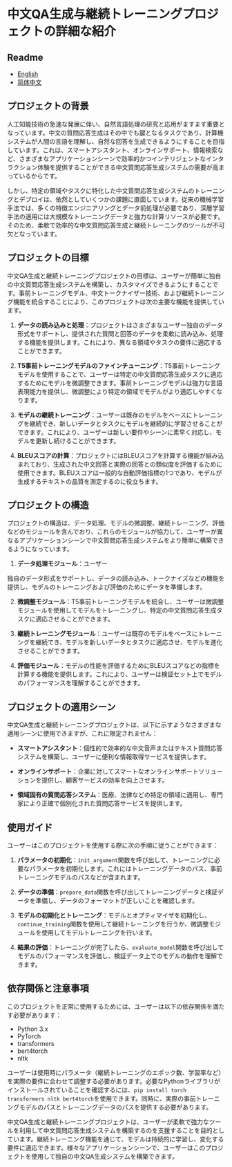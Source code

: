 # 中文QA生成与継続トレーニングプロジェクトの詳細な紹介

## Readme
- [English](readme/README.md)
- [简体中文](readme/README_zh.md)

## プロジェクトの背景

人工知能技術の急速な発展に伴い、自然言語処理の研究と応用がますます重要となっています。中文の質問応答生成はその中でも鍵となるタスクであり、計算機システムが人間の言語を理解し、自然な回答を生成できるようにすることを目指しています。これは、スマートアシスタント、オンラインサポート、情報検索など、さまざまなアプリケーションシーンで効率的かつインテリジェントなインタラクション体験を提供することができる中文質問応答生成システムの需要が高まっているからです。

しかし、特定の領域やタスクに特化した中文質問応答生成システムのトレーニングとデプロイは、依然としていくつかの課題に直面しています。従来の機械学習手法では、多くの特徴エンジニアリングとデータ前処理が必要であり、深層学習手法の適用には大規模なトレーニングデータと強力な計算リソースが必要です。そのため、柔軟で効率的な中文質問応答生成と継続トレーニングのツールが不可欠となっています。

## プロジェクトの目標

中文QA生成と継続トレーニングプロジェクトの目標は、ユーザーが簡単に独自の中文質問応答生成システムを構築し、カスタマイズできるようにすることです。事前トレーニングモデル、中文トークナイザー技術、および継続トレーニング機能を統合することにより、このプロジェクトは次の主要な機能を提供しています。

1. **データの読み込みと処理**：プロジェクトはさまざまなユーザー独自のデータ形式をサポートし、提供された質問と回答のデータを柔軟に読み込み、処理する機能を提供します。これにより、異なる領域やタスクの要件に適応することができます。

2. **T5事前トレーニングモデルのファインチューニング**：T5事前トレーニングモデルを使用することで、ユーザーは特定の中文質問応答生成タスクに適応するためにモデルを微調整できます。事前トレーニングモデルは強力な言語表現能力を提供し、微調整により特定の領域でモデルがより適応しやすくなります。

3. **モデルの継続トレーニング**：ユーザーは既存のモデルをベースにトレーニングを継続でき、新しいデータとタスクにモデルを継続的に学習させることができます。これにより、ユーザーは新しい要件やシーンに素早く対応し、モデルを更新し続けることができます。

4. **BLEUスコアの計算**：プロジェクトにはBLEUスコアを計算する機能が組み込まれており、生成された中文回答と実際の回答との類似度を評価するために使用できます。BLEUスコアは一般的な自動評価指標の1つであり、モデルが生成するテキストの品質を測定するのに役立ちます。

## プロジェクトの構造

プロジェクトの構造は、データ処理、モデルの微調整、継続トレーニング、評価などのモジュールを含んでおり、これらのモジュールが協力して、ユーザーが異なるアプリケーションシーンで中文質問応答生成システムをより簡単に構築できるようになっています。

1. **データ処理モジュール**：ユーザー

独自のデータ形式をサポートし、データの読み込み、トークナイズなどの機能を提供し、モデルのトレーニングおよび評価のためにデータを準備します。

2. **微調整モジュール**：T5事前トレーニングモデルを統合し、ユーザーは微調整モジュールを使用してモデルをトレーニングし、特定の中文質問応答生成タスクに適応させることができます。

3. **継続トレーニングモジュール**：ユーザーは既存のモデルをベースにトレーニングを継続でき、モデルを新しいデータとタスクに適応させ、モデルを進化させることができます。

4. **評価モジュール**：モデルの性能を評価するためにBLEUスコアなどの指標を計算する機能を提供します。これにより、ユーザーは検証セット上でモデルのパフォーマンスを理解することができます。

## プロジェクトの適用シーン

中文QA生成と継続トレーニングプロジェクトは、以下に示すようなさまざまな適用シーンに使用できますが、これに限定されません：

- **スマートアシスタント**：個性的で効率的な中文音声またはテキスト質問応答システムを構築し、ユーザーに便利な情報取得サービスを提供します。

- **オンラインサポート**：企業に対してスマートなオンラインサポートソリューションを提供し、顧客サービスの効率を向上させます。

- **領域固有の質問応答システム**：医療、法律などの特定の領域に適用し、専門家により正確で個別化された質問応答サービスを提供します。

## 使用ガイド

ユーザーはこのプロジェクトを使用する際に次の手順に従うことができます：

1. **パラメータの初期化**：`init_argument`関数を呼び出して、トレーニングに必要なパラメータを初期化します。これにはトレーニングデータのパス、事前トレーニングモデルのパスなどが含まれます。

2. **データの準備**：`prepare_data`関数を呼び出してトレーニングデータと検証データを準備し、データのフォーマットが正しいことを確認します。

3. **モデルの初期化とトレーニング**：モデルとオプティマイザを初期化し、`continue_training`関数を使用して継続トレーニングを行うか、微調整モジュールを使用してモデルトレーニングを行います。

4. **結果の評価**：トレーニングが完了したら、`evaluate_model`関数を呼び出してモデルのパフォーマンスを評価し、検証データ上でのモデルの動作を理解できます。

## 依存関係と注意事項

このプロジェクトを正常に使用するためには、ユーザーは以下の依存関係を満たす必要があります：

- Python 3.x
- PyTorch
- transformers
- bert4torch
- nltk

ユーザーは使用時にパラメータ（継続トレーニングのエポック数、学習率など）を実際の要件に合わせて調整する必要があります。必要なPythonライブラリがインストールされていることを確認するには、`pip install torch transformers nltk bert4torch`を使用できます。同時に、実際の事前トレーニングモデルのパスとトレーニングデータのパスを提供する必要があります。

中文QA生成と継続トレーニングプロジェクトは、ユーザーが柔軟で強力なツールを利用して中文質問応答生成システムを構築するのを支援することを目的としています。継続トレーニング機能を通じて、モデルは持続的に学習し、変化する要件に適応できます。様々なアプリケーションシーンで、ユーザーはこのプロジェクトを使用して独自の中文QA生成システムを構築できます。